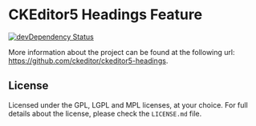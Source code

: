 CKEditor5 Headings Feature
========================================

[![devDependency Status](https://david-dm.org/ckeditor/ckeditor5-headings/dev-status.svg)](https://david-dm.org/ckeditor/ckeditor5-headings#info=devDependencies)

 More information about the project can be found at the following url: <https://github.com/ckeditor/ckeditor5-headings>.

## License

Licensed under the GPL, LGPL and MPL licenses, at your choice. For full details about the license, please check the `LICENSE.md` file.
